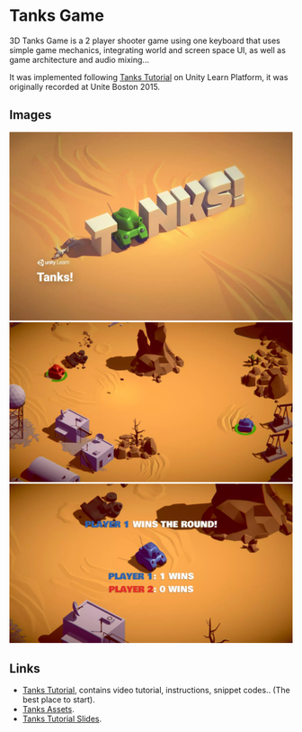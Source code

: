 # Tanks Game

3D Tanks Game is a 2 player shooter game using one keyboard that uses simple game mechanics, integrating world and screen space UI, as well as game architecture and audio mixing...

It was implemented following [Tanks Tutorial](https://learn.unity.com/project/tanks-tutorial) on Unity Learn Platform, it was originally recorded at Unite Boston 2015.

## Images 


<p align="center">
 <img  src="Images/tanks.jpg" width="600px" >
 </br>
 <img  src="Images/playing.jpg" width="600px" >
 </br>
 <img  src="Images/winner_annoucement.jpg" width="600px" >
 </br>
</p>



## Links

- [Tanks Tutorial](https://learn.unity.com/project/tanks-tutorial), contains video tutorial, instructions, snippet codes.. (The best place to start).
- [Tanks Assets](https://assetstore.unity.com/packages/essentials/tutorial-projects/tanks-tutorial-46209).
- [Tanks Tutorial Slides](https://connect-prd-cdn.unity.com/20190226/8099b21d-6563-424c-9e01-958fe16bdbf7_TanksTutorialSlideDeck_v1.pdf).
